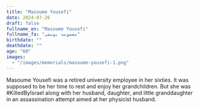 ```yaml
---
title: "Masoume Yousefi"
date: 2024-07-26
draft: false
fullname_en: "Masoume Yousefi"
fullname_fa: "معصومه یوسفی"
birthdate: ""
deathdate: ""
age: "60"
images:
  - "/images/memorials/masoume-yousefi-1.png"
---
```


Masoume Yousefi was a retired university employee in her sixties. It was supposed to be her time to rest and enjoy her grandchildren. But she was #KilledByIsrael along with her husband, daughter, and little granddaughter in an assassination attempt aimed at her physicist husband.